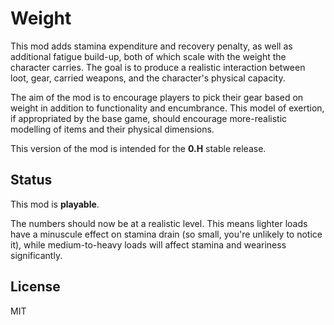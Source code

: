 # Weight

This mod adds stamina expenditure and recovery penalty, as well as additional fatigue build-up, both of which scale with the weight the character carries. The goal is to produce a realistic interaction between loot, gear, carried weapons, and the character's physical capacity.

The aim of the mod is to encourage players to pick their gear based on weight in addition to functionality and encumbrance. This model of exertion, if appropriated by the base game, should encourage more-realistic modelling of items and their physical dimensions.

This version of the mod is intended for the **0.H** stable release.

## Status

This mod is **playable**.

The numbers should now be at a realistic level. This means lighter loads have a minuscule effect on stamina drain (so small, you're unlikely to notice it), while medium-to-heavy loads will affect stamina and weariness significantly.

## License

MIT
